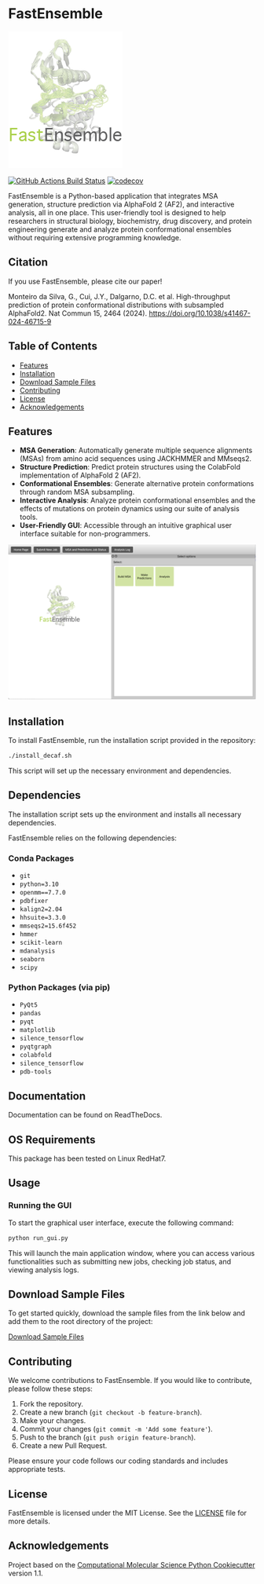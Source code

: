 # FastEnsemble
![FastEnsemble Logo](background_logo.png)

[![GitHub Actions Build Status](https://github.com/REPLACE_WITH_OWNER_ACCOUNT/decaf_e_dev/workflows/CI/badge.svg)](https://github.com/REPLACE_WITH_OWNER_ACCOUNT/decaf_e_dev/actions?query=workflow%3ACI)
[![codecov](https://codecov.io/gh/REPLACE_WITH_OWNER_ACCOUNT/decaf_e_dev/branch/main/graph/badge.svg)](https://codecov.io/gh/REPLACE_WITH_OWNER_ACCOUNT/decaf_e_dev/branch/main)

FastEnsemble is a Python-based application that integrates MSA generation, structure prediction via AlphaFold 2 (AF2), and interactive analysis, all in one place. This user-friendly tool is designed to help researchers in structural biology, biochemistry, drug discovery, and protein engineering generate and analyze protein conformational ensembles without requiring extensive programming knowledge.

## Citation
If you use FastEnsemble, please cite our paper! 

Monteiro da Silva, G., Cui, J.Y., Dalgarno, D.C. et al. High-throughput prediction of protein conformational distributions with subsampled AlphaFold2. Nat Commun 15, 2464 (2024). https://doi.org/10.1038/s41467-024-46715-9 

## Table of Contents
- [Features](#features)
- [Installation](#installation)
- [Download Sample Files](#download-sample-files)
- [Contributing](#contributing)
- [License](#license)
- [Acknowledgements](#acknowledgements)

## Features

- **MSA Generation**: Automatically generate multiple sequence alignments (MSAs) from amino acid sequences using JACKHMMER and MMseqs2.
- **Structure Prediction**: Predict protein structures using the ColabFold implementation of AlphaFold 2 (AF2).
- **Conformational Ensembles**: Generate alternative protein conformations through random MSA subsampling.
- **Interactive Analysis**: Analyze protein conformational ensembles and the effects of mutations on protein dynamics using our suite of analysis tools.
- **User-Friendly GUI**: Accessible through an intuitive graphical user interface suitable for non-programmers.

![alt text](image.png)

## Installation

To install FastEnsemble, run the installation script provided in the repository:

```bash
./install_decaf.sh
```

This script will set up the necessary environment and dependencies.

## Dependencies

The installation script sets up the environment and installs all necessary dependencies. 

FastEnsemble relies on the following dependencies:

### Conda Packages

- `git`
- `python=3.10`
- `openmm==7.7.0`
- `pdbfixer`
- `kalign2=2.04`
- `hhsuite=3.3.0`
- `mmseqs2=15.6f452`
- `hmmer`
- `scikit-learn`
- `mdanalysis`
- `seaborn`
- `scipy`

### Python Packages (via pip)

- `PyQt5`
- `pandas`
- `pyqt`
- `matplotlib`
- `silence_tensorflow`
- `pyqtgraph`
- `colabfold`
- `silence_tensorflow`
- `pdb-tools`


## Documentation

Documentation can be found on ReadTheDocs.

## OS Requirements

This package has been tested on Linux RedHat7.

## Usage

### Running the GUI

To start the graphical user interface, execute the following command:

```bash
python run_gui.py
```

This will launch the main application window, where you can access various functionalities such as submitting new jobs, checking job status, and viewing analysis logs.

## Download Sample Files

To get started quickly, download the sample files from the link below and add them to the root directory of the project:

[Download Sample Files](https://drive.google.com/drive/folders/1ev5HfWVyMTBw3FRtKWxYaswuaIXvC1FS?usp=drive_link)

## Contributing

We welcome contributions to FastEnsemble. If you would like to contribute, please follow these steps:

1. Fork the repository.
2. Create a new branch (`git checkout -b feature-branch`).
3. Make your changes.
4. Commit your changes (`git commit -m 'Add some feature'`).
5. Push to the branch (`git push origin feature-branch`).
6. Create a new Pull Request.

Please ensure your code follows our coding standards and includes appropriate tests.

## License

FastEnsemble is licensed under the MIT License. See the [LICENSE](LICENSE) file for more details.


## Acknowledgements

Project based on the [Computational Molecular Science Python Cookiecutter](https://github.com/molssi/cookiecutter-cms) version 1.1. 



